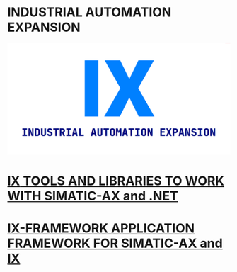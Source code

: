 # INDUSTRIAL AUTOMATION EXPANSION

![](_media/banner_gh.png)

# [**IX** TOOLS AND LIBRARIES TO WORK WITH SIMATIC-AX and .NET](https://ix-ax.github.io/ix/)


# [**IX-FRAMEWORK** APPLICATION FRAMEWORK FOR SIMATIC-AX and IX](https://ix-ax.github.io/ixf/)


